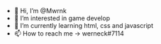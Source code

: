 - 👋 Hi, I’m @Mwrnk
- 👀 I’m interested in game develop
- 🌱 I’m currently learning html, css and javascript
- 📫 How to reach me -> werneck#7114

<!---
Mwrnk/Mwrnk is a ✨ special ✨ repository because its `README.md` (this file) appears on your GitHub profile.
You can click the Preview link to take a look at your changes.
--->
